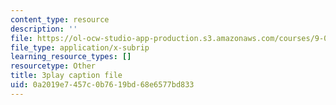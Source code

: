 ```yaml
---
content_type: resource
description: ''
file: https://ol-ocw-studio-app-production.s3.amazonaws.com/courses/9-00sc-introduction-to-psychology-fall-2011/0a2019e7457c0b7619bd68e6577bd833_SBrCPDC21f4.srt
file_type: application/x-subrip
learning_resource_types: []
resourcetype: Other
title: 3play caption file
uid: 0a2019e7-457c-0b76-19bd-68e6577bd833
---
```

